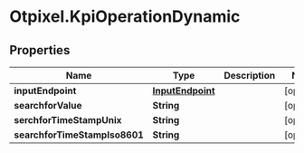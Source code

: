 # Otpixel.KpiOperationDynamic

## Properties
Name | Type | Description | Notes
------------ | ------------- | ------------- | -------------
**inputEndpoint** | [**InputEndpoint**](InputEndpoint.md) |  | [optional] 
**searchforValue** | **String** |  | [optional] 
**serchforTimeStampUnix** | **String** |  | [optional] 
**searchforTimeStampIso8601** | **String** |  | [optional] 



